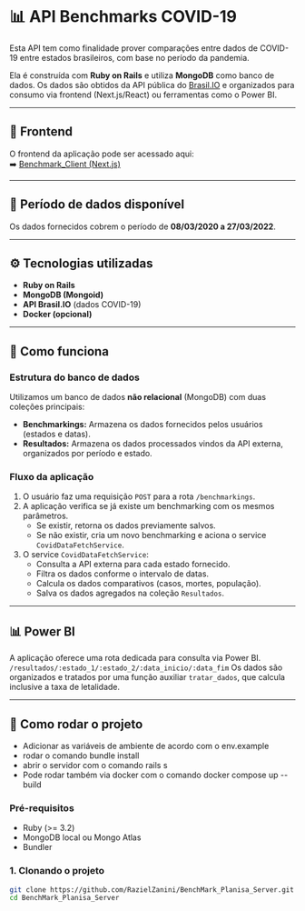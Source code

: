 # 📊 API Benchmarks COVID-19

Esta API tem como finalidade prover comparações entre dados de COVID-19 entre estados brasileiros, com base no período da pandemia. 

Ela é construída com **Ruby on Rails** e utiliza **MongoDB** como banco de dados. Os dados são obtidos da API pública do [Brasil.IO](https://brasil.io/dataset/covid19/caso/) e organizados para consumo via frontend (Next.js/React) ou ferramentas como o Power BI.

---

## 🔗 Frontend
O frontend da aplicação pode ser acessado aqui:  
➡️ [Benchmark_Client (Next.js)](https://github.com/RazielZanini/Benchmark_Client)

---

## 📅 Período de dados disponível
Os dados fornecidos cobrem o período de **08/03/2020 a 27/03/2022**.

---

## ⚙️ Tecnologias utilizadas

- **Ruby on Rails**
- **MongoDB (Mongoid)**
- **API Brasil.IO** (dados COVID-19)
- **Docker (opcional)**

---

## 🧠 Como funciona

### Estrutura do banco de dados
Utilizamos um banco de dados **não relacional** (MongoDB) com duas coleções principais:

- **Benchmarkings:** Armazena os dados fornecidos pelos usuários (estados e datas).
- **Resultados:** Armazena os dados processados vindos da API externa, organizados por período e estado.

### Fluxo da aplicação
1. O usuário faz uma requisição `POST` para a rota `/benchmarkings`.
2. A aplicação verifica se já existe um benchmarking com os mesmos parâmetros.
   - Se existir, retorna os dados previamente salvos.
   - Se não existir, cria um novo benchmarking e aciona o service `CovidDataFetchService`.
3. O service `CovidDataFetchService`:
   - Consulta a API externa para cada estado fornecido.
   - Filtra os dados conforme o intervalo de datas.
   - Calcula os dados comparativos (casos, mortes, população).
   - Salva os dados agregados na coleção `Resultados`.

---

## 📊 Power BI

A aplicação oferece uma rota dedicada para consulta via Power BI.  `/resultados/:estado_1/:estado_2/:data_inicio/:data_fim`
Os dados são organizados e tratados por uma função auxiliar `tratar_dados`, que calcula inclusive a taxa de letalidade.

---

## 🚀 Como rodar o projeto
  - Adicionar as variáveis de ambiente de acordo com o env.example
  - rodar o comando bundle install
  - abrir o servidor com o comando rails s
  - Pode rodar também via docker com o comando docker compose up --build

### Pré-requisitos
- Ruby (>= 3.2)
- MongoDB local ou Mongo Atlas
- Bundler

### 1. Clonando o projeto

```bash
git clone https://github.com/RazielZanini/BenchMark_Planisa_Server.git
cd BenchMark_Planisa_Server
